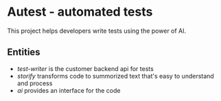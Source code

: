 # Autest - automated tests

This project helps developers write tests using the power of AI.

## Entities

- _test-writer_ is the customer backend api for tests
- _storify_ transforms code to summorized text that's easy to understand and process
- _ai_ provides an interface for the code